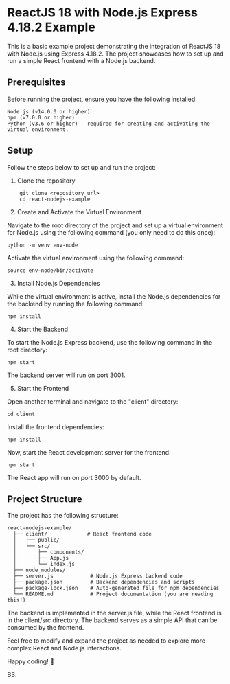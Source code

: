 # ReactJS 18 with Node.js Express 4.18.2 Example

This is a basic example project demonstrating the integration of ReactJS 18 with Node.js using Express 4.18.2. The project showcases how to set up and run a simple React frontend with a Node.js backend.

## Prerequisites

Before running the project, ensure you have the following installed:

    Node.js (v14.0.0 or higher)
    npm (v7.0.0 or higher)
    Python (v3.6 or higher) - required for creating and activating the virtual environment.

## Setup

Follow the steps below to set up and run the project:
1. Clone the repository
```
    git clone <repository_url>
    cd react-nodejs-example
```
2. Create and Activate the Virtual Environment

Navigate to the root directory of the project and set up a virtual environment for Node.js using the following command (you only need to do this once):

```
python -m venv env-node
```
Activate the virtual environment using the following command:
```
source env-node/bin/activate
```
3. Install Node.js Dependencies

While the virtual environment is active, install the Node.js dependencies for the backend by running the following command:
```
npm install
```
4. Start the Backend

To start the Node.js Express backend, use the following command in the root directory:
```
npm start
```
The backend server will run on port 3001.

5. Start the Frontend

Open another terminal and navigate to the "client" directory:
```
cd client
```
Install the frontend dependencies:
```
npm install
```
Now, start the React development server for the frontend:
```
npm start
```
The React app will run on port 3000 by default.

## Project Structure

The project has the following structure:

```
react-nodejs-example/
  ├── client/             # React frontend code
  │   ├── public/
  │   └── src/
  │       ├── components/
  │       ├── App.js
  │       └── index.js
  ├── node_modules/
  ├── server.js            # Node.js Express backend code
  ├── package.json         # Backend dependencies and scripts
  ├── package-lock.json    # Auto-generated file for npm dependencies
  └── README.md            # Project documentation (you are reading this!)
```

The backend is implemented in the server.js file, while the React frontend is in the client/src directory. The backend serves as a simple API that can be consumed by the frontend.

Feel free to modify and expand the project as needed to explore more complex React and Node.js interactions.

Happy coding! 🚀

BS.
